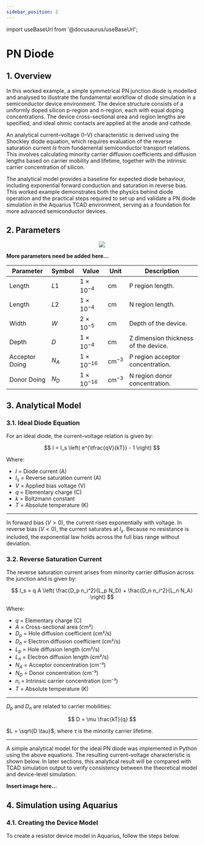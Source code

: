 ```yaml
---
sidebar_position: 2
---
```


import useBaseUrl from '@docusaurus/useBaseUrl';

# PN Diode

## 1. Overview
In this worked example, a simple symmetrical PN junction diode is modelled and analysed to illustrate the fundamental workflow of diode simulation in a semiconductor device environment. The device structure consists of a uniformly doped silicon p-region and n-region, each with equal doping concentrations. The device cross-sectional area and region lengths are specified, and ideal ohmic contacts are applied at the anode and cathode.

An analytical current–voltage (I–V) characteristic is derived using the Shockley diode equation, which requires evaluation of the reverse saturation current $Is$ from fundamental semiconductor transport relations. This involves calculating minority carrier diffusion coefficients and diffusion lengths based on carrier mobility and lifetime, together with the intrinsic carrier concentration of silicon.

The analytical model provides a baseline for expected diode behaviour, including exponential forward conduction and saturation in reverse bias. This worked example demonstrates both the physics behind diode operation and the practical steps required to set up and validate a PN diode simulation in the Aquarius TCAD environment, serving as a foundation for more advanced semiconductor devices.

## 2. Parameters

<p align="center">
  <img src={useBaseUrl('img/examples/pn_diode/01.png')} style={{maxWidth: "200px", height: "auto"}}/>
</p>

**More parameters need be added here...**


| Parameter             | Symbol       | Value               | Unit            | Description                              |
|-----------------------|--------------|---------------------|-----------------|------------------------------------------|
| Length                | $L1$         | $1 \times 10^{-4}$  | cm              | P region length.                         |
| Length                | $L2$         | $1 \times 10^{-4}$  | cm              | N region length.                         |
| Width                 | $W$          | $2 \times 10^{-5}$  | cm              | Depth of the device.                     |
| Depth                 | $D$          | $1 \times 10^{-4}$  | cm              | Z dimension thickness of the device.     |
| Acceptor Doing        | $N_A$        | $1 \times 10^{-16}$ | cm$^{-3}$       | P region acceptor concentration.         |
| Donor Doing           | $N_D$        | $1 \times 10^{-16}$ | cm$^{-3}$       | N region donor concentration.            |




## 3. Analytical Model
### 3.1. Ideal Diode Equation

For an ideal diode, the current–voltage relation is given by:  

$$
I = I_s \left( e^{\tfrac{qV}{kT}} - 1 \right)
$$

Where: 
- $I$ = Diode current (A)  
- $I_s$ = Reverse saturation current (A)  
- $V$ = Applied bias voltage (V)  
- $q$ = Elementary charge (C)
- $k$ = Boltzmann constant
- $T$ = Absolute temperature (K)

---

In forward bias ($V>0$), the current rises exponentially with voltage. In reverse bias ($V<0$), the current saturates at $I_s$. Because no resistance is included, the exponential law holds across the full bias range without deviation.

### 3.2. Reverse Saturation Current

The reverse saturation current arises from minority carrier diffusion across the junction and is given by:  

$$
I_s = q A \left( \frac{D_p n_i^2}{L_p N_D} + \frac{D_n n_i^2}{L_n N_A} \right)
$$

Where:
- $q$ = Elementary charge (C)
- $A$ = Cross-sectional area (cm²)
- $D_p$ = Hole diffusion coefficient (cm²/s)
- $D_n$ = Electron diffusion coefficient (cm²/s)
- $L_p$ = Hole diffusion length (cm²/s)
- $L_n$ = Electron diffusion length (cm²/s)
- $N_A$ = Acceptor concentration (cm⁻³)
- $N_D$ = Donor concentration (cm⁻³)
- $n_i$ = Intrinsic carrier concentration (cm⁻³)
- $T$ = Absolute temperature (K)

---

$D_p$ and $D_n$ are related to carrier mobilities:  

$$
D = \mu \frac{kT}{q}
$$


$L = \sqrt{D \tau}$, where $\tau$ is the minority carrier lifetime.

---

A simple analytical model for the ideal PN diode was implemented in Python using the above equations. The resulting current–voltage characteristic is shown below. In later sections, this analytical result will be compared with TCAD simulation output to verify consistency between the theoretical model and device-level simulation.

**Insert image here...**

## 4. Simulation using Aquarius

### 4.1. Creating the Device Model

To create a resistor device model in Aquarius, follow the steps below.
